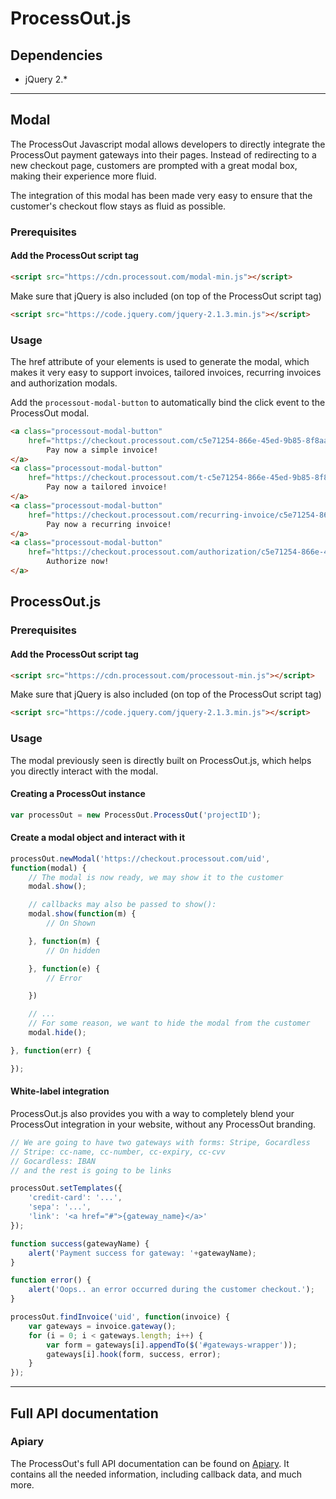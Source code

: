 ProcessOut.js
=====================

Dependencies
------------

* jQuery 2.*

-------------------------


Modal
----------------

The ProcessOut Javascript modal allows developers to directly integrate the ProcessOut
payment gateways into their pages. Instead of redirecting to a new checkout page,
customers are prompted with a great modal box, making their experience more
fluid.

The integration of this modal has been made very easy to ensure that the customer's
checkout flow stays as fluid as possible.

### Prerequisites

#### Add the ProcessOut script tag
``` html
<script src="https://cdn.processout.com/modal-min.js"></script>
```

Make sure that jQuery is also included (on top of the ProcessOut script tag)
``` html
<script src="https://code.jquery.com/jquery-2.1.3.min.js"></script>
```

### Usage

The href attribute of your elements is used to generate the modal, which makes
it very easy to support invoices, tailored invoices, recurring invoices
and authorization modals.

Add the `processout-modal-button` to automatically bind the click event to
the ProcessOut modal.

``` html
<a class="processout-modal-button"
	href="https://checkout.processout.com/c5e71254-866e-45ed-9b85-8f8aa7b6044d">
		Pay now a simple invoice!
</a>
<a class="processout-modal-button"
	href="https://checkout.processout.com/t-c5e71254-866e-45ed-9b85-8f8aa7b6044d">
		Pay now a tailored invoice!
</a>
<a class="processout-modal-button"
	href="https://checkout.processout.com/recurring-invoice/c5e71254-866e-45ed-9b85-8f8aa7b6044d">
		Pay now a recurring invoice!
</a>
<a class="processout-modal-button"
	href="https://checkout.processout.com/authorization/c5e71254-866e-45ed-9b85-8f8aa7b6044d/customers/c5e71254-866e-45ed-9b85-8f8aa7b6044d">
		Authorize now!
</a>
```

ProcessOut.js
-------------

### Prerequisites

#### Add the ProcessOut script tag
``` html
<script src="https://cdn.processout.com/processout-min.js"></script>
```

Make sure that jQuery is also included (on top of the ProcessOut script tag)
``` html
<script src="https://code.jquery.com/jquery-2.1.3.min.js"></script>
```

### Usage

The modal previously seen is directly built on ProcessOut.js, which helps you directly interact with the modal.

#### Creating a ProcessOut instance

```js
var processOut = new ProcessOut.ProcessOut('projectID');
```

#### Create a modal object and interact with it

```js
processOut.newModal('https://checkout.processout.com/uid',
function(modal) {
	// The modal is now ready, we may show it to the customer
	modal.show();

	// callbacks may also be passed to show():
	modal.show(function(m) {
		// On Shown

	}, function(m) {
		// On hidden

	}, function(e) {
		// Error

	})

	// ...
	// For some reason, we want to hide the modal from the customer
	modal.hide();

}, function(err) {

});
```

#### White-label integration

ProcessOut.js also provides you with a way to completely blend your ProcessOut integration in your website, without any ProcessOut branding.

```js
// We are going to have two gateways with forms: Stripe, Gocardless
// Stripe: cc-name, cc-number, cc-expiry, cc-cvv
// Gocardless: IBAN
// and the rest is going to be links

processOut.setTemplates({
	'credit-card': '...',
	'sepa': '...',
	'link': '<a href="#">{gateway_name}</a>'
});

function success(gatewayName) {
	alert('Payment success for gateway: '+gatewayName);
}

function error() {
	alert('Oops.. an error occurred during the customer checkout.');
}

processOut.findInvoice('uid', function(invoice) {
	var gateways = invoice.gateway();
	for (i = 0; i < gateways.length; i++) {
		var form = gateways[i].appendTo($('#gateways-wrapper'));
		gateways[i].hook(form, success, error);
	}
});
```

-------------------------

Full API documentation
----------------------

### Apiary

The ProcessOut's full API documentation can be found on [Apiary](http://docs.processout.apiary.io). It contains all the needed information, including callback data, and much more.
